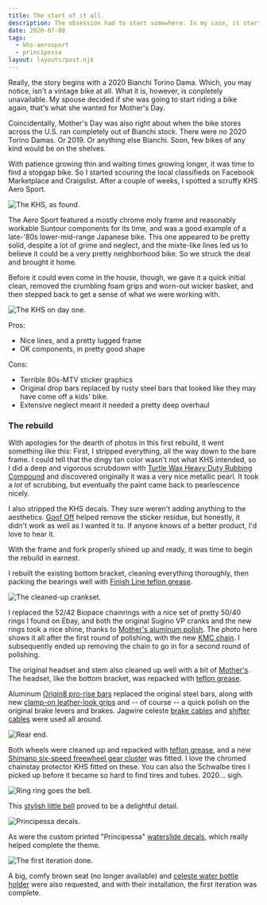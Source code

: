 ```yaml
---
title: The start of it all.
description: The obsession had to start somewhere. In my case, it started with eternal COVID-related backorders and a cheap Craigslist find.
date: 2020-07-08
tags:
  - khs-aerosport
  - principessa
layout: layouts/post.njk
---
```

Really, the story begins with a 2020 Bianchi Torino Dama. Which, you may notice, isn't a vintage bike at all. What it is, however, is conpletely unavailable. My spouse decided if she was going to start riding a bike again, that's what she wanted for Mother's Day. 

Coincidentally, Mother's Day was also right about when the bike stores across the U.S. ran completely out of Bianchi stock. There were no 2020 Torino Damas. Or 2019. Or anything else Bianchi. Soon, few bikes of any kind would be on the shelves.

With patience growing thin and waiting times growing longer, it was time to find a stopgap bike. So I started scouring the local classifieds on Facebook Marketplace and Craigslist. After a couple of weeks, I spotted a scruffy KHS Aero Sport.

<img src="/img/july-2020/khs-as-found.png" alt="The KHS, as found.">

The Aero Sport featured a mostly chrome moly frame and reasonably workable Suntour components for its time, and was a good example of a late-'80s lower-mid-range Japanese bike. This one appeared to be pretty solid, despite a lot of grime and neglect, and the mixte-like lines led us to believe it could be a very pretty neighborhood bike. So we struck the deal and brought it home.

Before it could even come in the house, though, we gave it a quick initial clean, removed the crumbling foam grips and worn-out wicker basket, and then stepped back to get a sense of what we were working with.

<img src="/img/july-2020/khs-first-day.jpg" alt="The KHS on day one.">

Pros: 
* Nice lines, and a pretty lugged frame
* OK components, in pretty good shape

Cons:
* Terrible 80s-MTV sticker graphics
* Original drop bars replaced by rusty steel bars that looked like they may have come off a kids' bike.
* Extensive neglect meant it needed a pretty deep overhaul 

### The rebuild

With apologies for the dearth of photos in this first rebuild, it went something like this: First, I stripped everything, all the way down to the bare frame. I could tell that the dingy tan color wasn't not what KHS intended, so I did a deep and vigorous scrubdown with [Turtle Wax Heavy Duty Rubbing Compound](https://amzn.to/33BFbmV) and discovered originally it was a very nice metallic pearl. It took a _lot_ of scrubbing, but eventually the paint came back to pearlescence nicely. 

I also stripped the KHS decals. They sure weren't adding anything to the aesthetics. [Goof Off](https://amzn.to/2DLm5zO) helped remove the sticker residue, but honestly, it didn't work as well as I wanted it to. If anyone knows of a better product, I'd love to hear it.

With the frame and fork properly shined up and ready, it was time to begin the rebuild in earnest.

I rebuilt the existing bottom bracket, cleaning everything thoroughly, then packing the bearings well with [Finish Line teflon grease](https://amzn.to/31w8lkF). 

<img src="/img/july-2020/cranks.jpg" alt="The cleaned-up crankset.">

I replaced the  52/42 Biopace chainrings with a nice set of pretty 50/40 rings I found on Ebay, and both the original Sugino VP cranks and the new rings took a nice shine, thanks to [Mother's aluminum polish](https://amzn.to/2XEvGQl). The photo here shows it all after the first round of polishing, with the new [KMC chain](https://amzn.to/30Abpx5). I subsequently ended up removing the chain to go in for a second round of polishing.

The original headset and stem also cleaned up well with a bit of [Mother's](https://amzn.to/2XEvGQl). The headset, like the bottom bracket, was repacked with [teflon grease](https://amzn.to/31w8lkF).

Aluminum [Origin8 pro-rise bars](https://amzn.to/3kkxEim) replaced the original steel bars, along with new [clamp-on leather-look grips](https://amzn.to/3ikuwkN) and -- of course -- a quick polish on the original brake levers and brakes. Jagwire celeste [brake cables](https://amzn.to/3iguXwv) and [shifter cables](https://amzn.to/3kpBGpC) were used all around.

<img src="/img/july-2020/rear-end.jpg" alt="Rear end.">

Both wheels were cleaned up and repacked with [teflon grease](https://amzn.to/31w8lkF), and a new [Shimano six-speed freewheel gear cluster](https://amzn.to/3ikv22d) was fitted. I love the chromed chainstay protector KHS fitted on these. You can also the Schwalbe tires I picked up before it became so hard to find tires and tubes. 2020... sigh.

<img src="/img/july-2020/bell.jpg" alt="Ring ring goes the bell.">

This [stylish little bell](https://amzn.to/3fDimSl) proved to be a delightful detail.

<img src="/img/july-2020/principessa.jpg" alt="Principessa decals.">

As were the custom printed "Principessa" [waterslide decals](https://www.amazon.com/gp/product/B077TMFVL9/ref=ppx_yo_dt_b_search_asin_title?ie=UTF8&psc=1), which really helped complete the theme.

<img src="/img/july-2020/done-ish.jpg" alt="The first iteration done.">

A big, comfy brown seat (no longer available) and [celeste water bottle holder](https://amzn.to/3kqbZFF) were also requested, and with their installation, the first iteration was complete.




